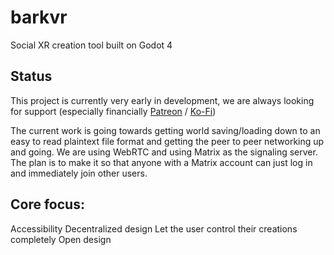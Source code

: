 # barkvr
Social XR creation tool built on Godot 4

## Status

This project is currently very early in development, we are always looking for support
(especially financially [Patreon](https://www.patreon.com/pupperdev) / [Ko-Fi](https://ko-fi.com/Manage/))

The current work is going towards getting world saving/loading down to an easy to read plaintext file format and
getting the peer to peer networking up and going. We are using WebRTC and using Matrix as the signaling server.
The plan is to make it so that anyone with a Matrix account can just log in and immediately join other users.

## Core focus:

Accessibility
Decentralized design
Let the user control their creations completely
Open design
